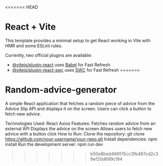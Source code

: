 <<<<<<< HEAD
# React + Vite

This template provides a minimal setup to get React working in Vite with HMR and some ESLint rules.

Currently, two official plugins are available:

- [@vitejs/plugin-react](https://github.com/vitejs/vite-plugin-react/blob/main/packages/plugin-react/README.md) uses [Babel](https://babeljs.io/) for Fast Refresh
- [@vitejs/plugin-react-swc](https://github.com/vitejs/vite-plugin-react-swc) uses [SWC](https://swc.rs/) for Fast Refresh
=======
# Random-advice-generator

A simple React application that fetches a random piece of advice from the Advice Slip API and displays it on the screen. Users can click a button to fetch new advice.

Technologies Used:
React
Axios
Features:
Fetches random advice from an external API
Displays the advice on the screen
Allows users to fetch new advice with a button click
How to Run:
Clone the repository: git clone https://github.com/your-username/your-repo.git
Install dependencies: npm install
Run the development server: npm run dev
>>>>>>> b50e8bed466515cc3fb487cd2c39ef20d699c194

